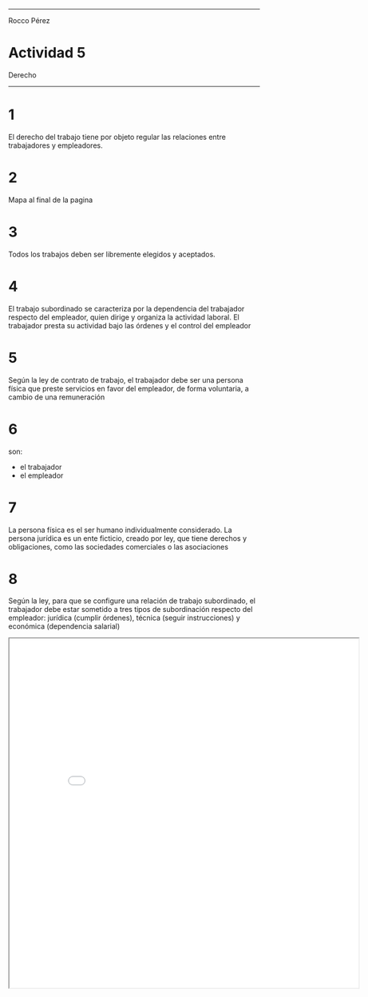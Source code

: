 
---

Rocco Pérez 

# Actividad 5

Derecho

---

# 1

El derecho del trabajo tiene por objeto regular las relaciones entre trabajadores y empleadores.

# 2 

Mapa al final de la pagina

# 3 

Todos los trabajos deben ser libremente elegidos y aceptados.

# 4 

El trabajo subordinado se caracteriza por la dependencia del trabajador respecto del empleador, quien dirige y organiza la actividad laboral. El trabajador presta su actividad bajo las órdenes y el control del empleador

# 5 

Según la ley de contrato de trabajo, el trabajador debe ser una persona física que preste servicios en favor del empleador, de forma voluntaria, a cambio de una remuneración

# 6

son:

- el trabajador
- el empleador

# 7 

La persona física es el ser humano individualmente considerado. La persona jurídica es un ente ficticio, creado por ley, que tiene derechos y obligaciones, como las sociedades comerciales o las asociaciones

# 8 

Según la ley, para que se configure una relación de trabajo subordinado, el trabajador debe estar sometido a tres tipos de subordinación respecto del empleador: jurídica (cumplir órdenes), técnica (seguir instrucciones) y económica (dependencia salarial)

<iframe src="/carpeta-digital/assets/mapaDerecho.html" width="700" height="700"> 
